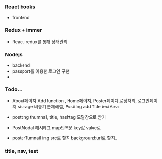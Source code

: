 ### React hooks 
- frontend
### Redux + immer
- React-redux를 통해 상태관리 
### Nodejs
- backend
- passport를 이용한 로그인 구현
-





### Todo... 
- About페이지 Add function , Home페이지, Poster페이지 로딩처리, 로그인페이지 storage 비동기 문제해결, Postting add Title textArea

- postting thumnail, title, hashtag  모달창으로 받기 

- PostModal 해시태그 map반복문 key값 value로
- posterTumnail img src로 할지 background:url로 할지..



### title, nav, test